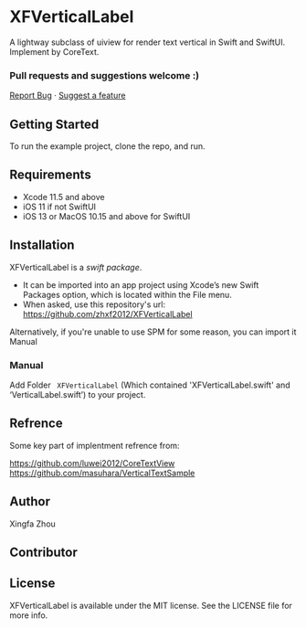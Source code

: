 # XFVerticalLabel

A lightway subclass of uiview for render text vertical in Swift and SwiftUI. Implement by CoreText.

 ### Pull requests and suggestions welcome :)
<a href="https://github.com/zhxf2012/XFVerticalLabel/issues">Report Bug</a>  ·  <a href="https://github.com/zhxf2012/XFVerticalLabel/issues">Suggest a feature</a>

## Getting Started
To run the example project, clone the repo, and run.

## Requirements
* Xcode 11.5 and above
* iOS 11 if not SwiftUI 
* iOS 13  or MacOS 10.15 and above for SwiftUI

## Installation
XFVerticalLabel is a *swift package*.
 * It can be imported into an app project using Xcode’s new Swift Packages option, which is located within the File menu.
 * When asked, use this repository's url: https://github.com/zhxf2012/XFVerticalLabel

Alternatively, if you're unable to use SPM for some reason, you can import it Manual
### Manual
Add  Folder ` XFVerticalLabel` (Which contained 'XFVerticalLabel.swift' and ‘VerticalLabel.swift’)   to your project.

## Refrence
Some key part of implentment refrence from:

https://github.com/luwei2012/CoreTextView
https://github.com/masuhara/VerticalTextSample



## Author

Xingfa Zhou

## Contributor


## License

XFVerticalLabel is available under the MIT license. See the LICENSE file for more info.
